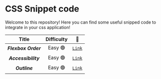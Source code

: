 # CSS Snippet code
Welcome to this repository! Here you can find some useful snipped code to integrate in your css application!

| Title | Difficulty | 🔗 |
|:-----:|:----------:|:--:|
|***Flexbox Order***|Easy 🟢 | [`Link`](https://github.com/LeonardoBruno98/snippet-css/tree/main/Flexbox-order)|
|***Accessibility***|Easy 🟢 | [`Link`](https://github.com/LeonardoBruno98/snippet-css/blob/main/accessibility.css)|
|***Outline***|Easy 🟢 | [`Link`](https://github.com/LeonardoBruno98/snippet-css/blob/main/outline.css)|
